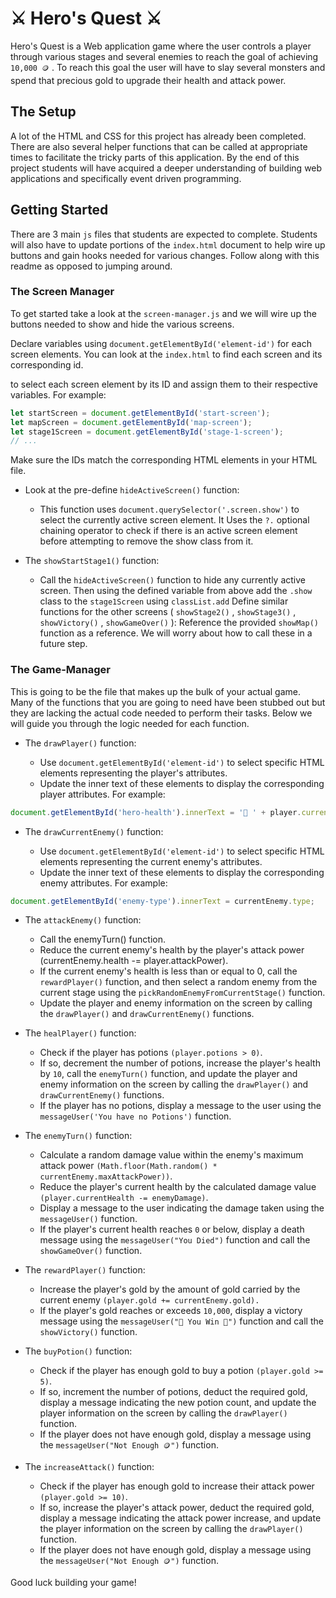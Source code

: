 ⚔️ Hero's Quest ⚔️
==================

Hero's Quest is a Web application game where the user controls a player through various stages and several enemies to reach the goal of achieving `10,000 🪙` . To reach this goal the user will have to slay several monsters and spend that precious gold to upgrade their health and attack power.

## The Setup

A lot of the HTML and CSS for this project has already been completed. There are also several helper functions that can be called at appropriate times to facilitate the tricky parts of this application. By the end of this project students will have acquired a deeper understanding of building web applications and specifically event driven programming. 

## Getting Started

There are 3 main `js` files that students are expected to complete. Students will also have to update portions of the `index.html` document to help wire up buttons and gain hooks needed for various changes. Follow along with this readme as opposed to jumping around. 

### The Screen Manager

To get started take a look at the `screen-manager.js` and we will wire up the buttons needed to show and hide the various screens. 

Declare variables using `document.getElementById('element-id')` for each screen elements. You can look at the `index.html` to find each screen and its corresponding id.

to select each screen element by its ID and assign them to their respective variables. For example:

```js
let startScreen = document.getElementById('start-screen');
let mapScreen = document.getElementById('map-screen');
let stage1Screen = document.getElementById('stage-1-screen');
// ...
```

Make sure the IDs match the corresponding HTML elements in your HTML file.

* Look at the pre-define `hideActiveScreen()` function:

  + This function uses `document.querySelector('.screen.show')` to select the currently active screen element. It Uses the `?.` optional chaining operator to check if there is an active screen element before attempting to remove the show class from it.

* The `showStartStage1()` function:

  + Call the `hideActiveScreen()` function to hide any currently active screen. Then using the defined variable from above add the `.show` class to the `stage1Screen` using `classList.add`
Define similar functions for the other screens ( `showStage2()` , `showStage3()` , `showVictory()` , `showGameOver()` ): Reference the provided `showMap()` function as a reference. We will worry about how to call these in a future step. 

### The Game-Manager

This is going to be the file that makes up the bulk of your actual game. Many of the functions that you are going to need have been stubbed out but they are lacking the actual code needed to perform their tasks. Below we will guide you through the logic needed for each function. 

* The `drawPlayer()` function:

  + Use `document.getElementById('element-id')` to select specific HTML elements representing the player's attributes.
  + Update the inner text of these elements to display the corresponding player attributes. For example:

```js
document.getElementById('hero-health').innerText = '💖 ' + player.currentHealth;
```

* The `drawCurrentEnemy()` function:

  + Use `document.getElementById('element-id')` to select specific HTML elements representing the current enemy's attributes.
  + Update the inner text of these elements to display the corresponding enemy attributes. For example:

```js
document.getElementById('enemy-type').innerText = currentEnemy.type;
```

* The `attackEnemy()` function:

  + Call the enemyTurn() function. 
  + Reduce the current enemy's health by the player's attack power (currentEnemy.health -= player.attackPower).
  + If the current enemy's health is less than or equal to 0, call the `rewardPlayer()` function, and then select a random enemy from the current stage using the `pickRandomEnemyFromCurrentStage()` function.
  + Update the player and enemy information on the screen by calling the `drawPlayer()` and `drawCurrentEnemy()` functions.

* The `healPlayer()` function:

  + Check if the player has potions `(player.potions > 0)`.
  + If so, decrement the number of potions, increase the player's health by `10`, call the `enemyTurn()` function, and update the player and enemy information on the screen by calling the `drawPlayer()` and `drawCurrentEnemy()` functions.
  + If the player has no potions, display a message to the user using the `messageUser('You have no Potions')` function.

* The `enemyTurn()` function:

  + Calculate a random damage value within the enemy's maximum attack power `(Math.floor(Math.random() * currentEnemy.maxAttackPower))`.
  + Reduce the player's current health by the calculated damage value `(player.currentHealth -= enemyDamage)`.
  + Display a message to the user indicating the damage taken using the `messageUser()` function.
  + If the player's current health reaches `0` or below, display a death message using the `messageUser("You Died")` function and call the `showGameOver()` function.

* The `rewardPlayer()` function:

  + Increase the player's gold by the amount of gold carried by the current enemy `(player.gold += currentEnemy.gold).`
  + If the player's gold reaches or exceeds `10,000`, display a victory message using the `messageUser("🎉 You Win 🎉")` function and call the `showVictory()` function.

* The `buyPotion()` function:

  + Check if the player has enough gold to buy a potion `(player.gold >= 5)`.
  + If so, increment the number of potions, deduct the required gold, display a message indicating the new potion count, and update the player information on the screen by calling the `drawPlayer()` function.
  + If the player does not have enough gold, display a message using the `messageUser("Not Enough 🪙")` function.

* The `increaseAttack()` function:

  + Check if the player has enough gold to increase their attack power `(player.gold >= 10)`.
  + If so, increase the player's attack power, deduct the required gold, display a message indicating the attack power increase, and update the player information on the screen by calling the `drawPlayer()` function.
  + If the player does not have enough gold, display a message using the `messageUser("Not Enough 🪙")` function.

Good luck building your game!
